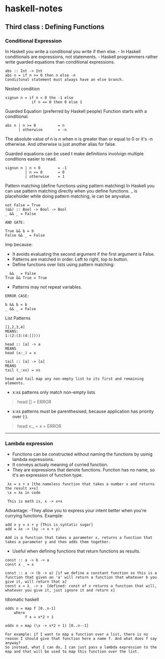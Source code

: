 
# haskell-notes

## Third class : Defining Functions

### Conditional Expression
In Haskell you write a conditional you write if then else. 
           - In Haskell conditionals are expressions, not statements.
           - Haskell programmers rather write guarded equations than conditional expressions.
```   
abs :: Int -> Int
abs n = if n >= 0 then n else -n
Condiitonal statement must always have an else branch.
```
Nested condition
```
signun n = if n < 0 the -1 else
            if n == 0 then 0 else 1
```
Guarded Equation (preferred by Haskell people)
Function starts with a conditional.
```
abs n | n >= 0          = n 
      | otherwise       = -n
```
The absolute value of n is n when n is greater than or equal to 0 or it's -n otherwise. And otherwise is just another alias for false. 

Guarded equations can be used t make definitions involvign multiple conditions easier to read.

```
signun n | n < 0        = -1
         | n == 0       = 0
         | otherwise    = 1
```
Pattern matching (define functions using pattern matching)
In Haskell you can use pattern matching directly when you define functions. _ is placeholder while doing pattern matching, ie can be anyvalue.
```
not False = True
(&&) :: Bool -> Bool -> Bool
_ && _ = False

AND GATE:

True && b = b
False && _ = False

```
Imp because:
- It avoids evaluating the second argument if the first argument is False.
- Patterns are matched in order. Left to right, top to button.
- Define functions over lists using pattern matching:
```
_ && _ = False
True && True = True
```
- Patterns may not repeat variables. 
```
ERROR CASE:

b && b = b
_ && _ = False
```
List Patterns
```
[1,2,3,4]
MEANS:
1:(2:(3:(4:[])))

head :: [a] -> a
MEANS
head (x:_) = x

tail :: [a] -> [a]
MEANS
tail (_:xs) = xs

head and tail map any non-empty list to its first and remaining elements.
```
* x:xs patterns only match non-empty lists
> head [] = ERROR
* x:xs patterns must be parenthesised, because application has priority over (:). 
> head x:_ = x = ERROR

---

### Lambda expression
- Functions can be constructed without naming the functions by usinig lambda expressions.
- It conveys actualy meaning of curried function.
- They are expressions that denote functions. Function has no name, so it's an expression of function type. 
```
 λx = x + x [the nameless function that takes a number x and returns the result x+x]
 \x = λx in code
 
 This is math is, x -> x+x
 ```
 Advantage:
-They allow you to express your intent better when you're currying functions. Example:
```
add x y = x + y [This is syntatic sugar]
add = λx -> (λy -> x + y)

Add is a function that takes a parameter x, returns a function that takes a parameter y and then adds them together.
```
- Useful when defining functions that return functions as results.
```
const :: a -> b -> a
const x _ = x

const :: a -> (b -> a) [if we define a constant function so this is a function that given an 'a' will return a function that whatever b you give it, will return that a]
const x = λ_ -> x  [defined: const of x returns a function that will, whatever you give it, just ignore it and return x]
```
Idiomatic haskell
```
odds n = map f [0..n-1]
	where
	     f x = x*2 + 1

odds n = map (\x -> x*2 + 1) [0..n--1]

For example: if I want to map a function over a list, there is no reason I should give that function here a name f. And what does f say anyway?
So instead, what I can do, I can just pass a lambda expression to the map and that will be used to map this function over the list.
```
